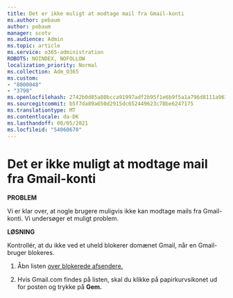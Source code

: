 ```yaml
---
title: Det er ikke muligt at modtage mail fra Gmail-konti
ms.author: pebaum
author: pebaum
manager: scotv
ms.audience: Admin
ms.topic: article
ms.service: o365-administration
ROBOTS: NOINDEX, NOFOLLOW
localization_priority: Normal
ms.collection: Adm_O365
ms.custom:
- "8000048"
- "3798"
ms.openlocfilehash: 2742b0d85a80bcca91997adf2b95f1e6b9f5a1a796d8111a961f545f2364613d
ms.sourcegitcommit: b5f7da89a650d2915dc652449623c78be6247175
ms.translationtype: MT
ms.contentlocale: da-DK
ms.lasthandoff: 08/05/2021
ms.locfileid: "54060670"
---
```

# <a name="unable-to-receive-email-from-gmail-accounts"></a>Det er ikke muligt at modtage mail fra Gmail-konti

**PROBLEM**

Vi er klar over, at nogle brugere muligvis ikke kan modtage mails fra Gmail-konti. Vi undersøger et muligt problem.

**LØSNING**

Kontrollér, at du ikke ved et uheld blokerer domænet Gmail, når en Gmail-bruger blokeres.

1. Åbn listen [over blokerede afsendere.](https://go.microsoft.com/fwlink/?linkid=2121010)

2. Hvis Gmail.com findes på listen, skal du klikke på papirkurvsikonet ud for posten og trykke på **Gem.**
